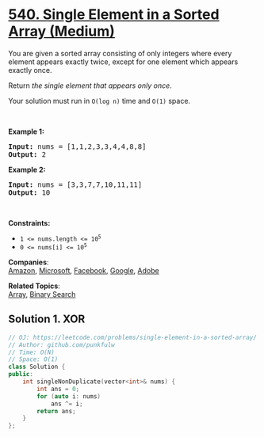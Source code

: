 # [540. Single Element in a Sorted Array (Medium)](https://leetcode.com/problems/single-element-in-a-sorted-array/)

<p>You are given a sorted array consisting of only integers where every element appears exactly twice, except for one element which appears exactly once.</p>

<p>Return <em>the single element that appears only once</em>.</p>

<p>Your solution must run in <code>O(log n)</code> time and <code>O(1)</code> space.</p>

<p>&nbsp;</p>
<p><strong>Example 1:</strong></p>
<pre><strong>Input:</strong> nums = [1,1,2,3,3,4,4,8,8]
<strong>Output:</strong> 2
</pre><p><strong>Example 2:</strong></p>
<pre><strong>Input:</strong> nums = [3,3,7,7,10,11,11]
<strong>Output:</strong> 10
</pre>
<p>&nbsp;</p>
<p><strong>Constraints:</strong></p>

<ul>
	<li><code>1 &lt;= nums.length &lt;= 10<sup>5</sup></code></li>
	<li><code>0 &lt;= nums[i] &lt;= 10<sup>5</sup></code></li>
</ul>


**Companies**:  
[Amazon](https://leetcode.com/company/amazon), [Microsoft](https://leetcode.com/company/microsoft), [Facebook](https://leetcode.com/company/facebook), [Google](https://leetcode.com/company/google), [Adobe](https://leetcode.com/company/adobe)

**Related Topics**:  
[Array](https://leetcode.com/tag/array/), [Binary Search](https://leetcode.com/tag/binary-search/)

## Solution 1. XOR

```cpp
// OJ: https://leetcode.com/problems/single-element-in-a-sorted-array/
// Author: github.com/punkfulw
// Time: O(N)
// Space: O(1)
class Solution {
public:
    int singleNonDuplicate(vector<int>& nums) {
        int ans = 0;
        for (auto i: nums)
            ans ^= i;
        return ans;
    }
};
```

